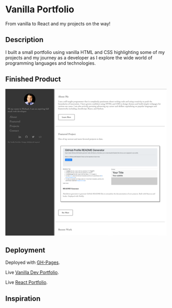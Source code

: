 # Vanilla Portfolio

From vanilla to React and my projects on the way!

## Description

I built a small portfolio using vanilla HTML and CSS highlighting some of my projects and my journey as a developer as I explore the wide world of programming languages and technologies.

## Finished Product

![Screenshot](/images/portfolio-screenshot.png)

## Deployment

Deployed with [GH-Pages](https://pages.github.com/).

Live [Vanilla Dev Portfolio](https://loveliiivelaugh.github.io/vanilla-portfolio/).

Live [React Portfolio](https://www.michaelwoodward.dev/).

## Inspiration
